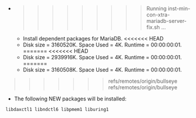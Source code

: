* >>>>>>>>> Running inst-min-con-xtra-mariadb-server-fix.sh ...
  * Install dependent packages for MariaDB.
<<<<<<< HEAD
  * Disk size = 3160520K. Space Used = 4K. Runtime = 00:00:00:01.
=======
<<<<<<< HEAD
  * Disk size = 2939916K. Space Used = 4K. Runtime = 00:00:00:01.
=======
  * Disk size = 3160508K. Space Used = 4K. Runtime = 00:00:00:01.
>>>>>>> refs/remotes/origin/bullseye
>>>>>>> refs/remotes/origin/bullseye
  * The following NEW packages will be installed:
  ```bash
libdaxctl1 libndctl6 libpmem1 liburing1
  ```
